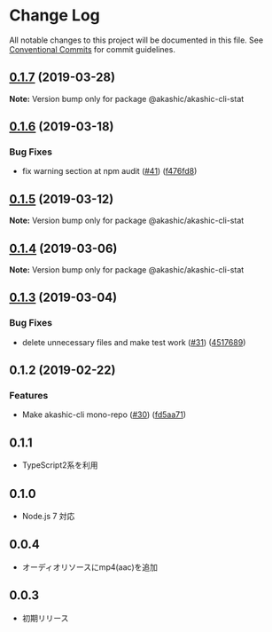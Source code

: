 # Change Log

All notable changes to this project will be documented in this file.
See [Conventional Commits](https://conventionalcommits.org) for commit guidelines.

## [0.1.7](https://github-com-akashic-cli/akashic-games/akashic-cli/compare/@akashic/akashic-cli-stat@0.1.6...@akashic/akashic-cli-stat@0.1.7) (2019-03-28)

**Note:** Version bump only for package @akashic/akashic-cli-stat





## [0.1.6](https://github-com-akashic-cli/akashic-games/akashic-cli/compare/@akashic/akashic-cli-stat@0.1.5...@akashic/akashic-cli-stat@0.1.6) (2019-03-18)


### Bug Fixes

* fix warning section at npm audit ([#41](https://github-com-akashic-cli/akashic-games/akashic-cli/issues/41)) ([f476fd8](https://github-com-akashic-cli/akashic-games/akashic-cli/commit/f476fd8))





## [0.1.5](https://github-com-akashic-cli/akashic-games/akashic-cli/compare/@akashic/akashic-cli-stat@0.1.4...@akashic/akashic-cli-stat@0.1.5) (2019-03-12)

**Note:** Version bump only for package @akashic/akashic-cli-stat





## [0.1.4](https://github-com-akashic-cli/akashic-games/akashic-cli/compare/@akashic/akashic-cli-stat@0.1.3...@akashic/akashic-cli-stat@0.1.4) (2019-03-06)

**Note:** Version bump only for package @akashic/akashic-cli-stat





## [0.1.3](https://github-com-akashic-cli/akashic-games/akashic-cli/compare/@akashic/akashic-cli-stat@0.1.2...@akashic/akashic-cli-stat@0.1.3) (2019-03-04)


### Bug Fixes

* delete unnecessary files and make test work ([#31](https://github-com-akashic-cli/akashic-games/akashic-cli/issues/31)) ([4517689](https://github-com-akashic-cli/akashic-games/akashic-cli/commit/4517689))





## 0.1.2 (2019-02-22)


### Features

* Make akashic-cli mono-repo ([#30](https://github-com-akashic-cli/akashic-games/akashic-cli/issues/30)) ([fd5aa71](https://github-com-akashic-cli/akashic-games/akashic-cli/commit/fd5aa71))





## 0.1.1
* TypeScript2系を利用

## 0.1.0
* Node.js 7 対応

## 0.0.4
* オーディオリソースにmp4(aac)を追加

## 0.0.3
* 初期リリース
